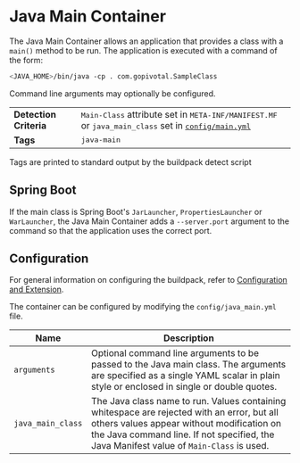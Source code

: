 # Java Main Container
The Java Main Container allows an application that provides a class with a `main()` method to be run.  The application is executed with a command of the form:

```bash
<JAVA_HOME>/bin/java -cp . com.gopivotal.SampleClass
```

Command line arguments may optionally be configured.

<table>
  <tr>
    <td><strong>Detection Criteria</strong></td><td><tt>Main-Class</tt> attribute set in <tt>META-INF/MANIFEST.MF</tt> or <tt>java_main_class</tt> set in <a href="../config/main.yml"><tt>config/main.yml<tt></a></td>
  </tr>
  <tr>
    <td><strong>Tags</strong></td>
    <td><tt>java-main</tt></td>
  </tr>
</table>
Tags are printed to standard output by the buildpack detect script

## Spring Boot

If the main class is Spring Boot's `JarLauncher`, `PropertiesLauncher` or `WarLauncher`, the Java Main Container adds a `--server.port` argument to the command so that the application uses the correct port.
## Configuration
For general information on configuring the buildpack, refer to [Configuration and Extension][].

The container can be configured by modifying the `config/java_main.yml` file.

| Name | Description
| ---- | -----------
| `arguments` | Optional command line arguments to be passed to the Java main class. The arguments are specified as a single YAML scalar in plain style or enclosed in single or double quotes.
| `java_main_class` | The Java class name to run. Values containing whitespace are rejected with an error, but all others values appear without modification on the Java command line.  If not specified, the Java Manifest value of `Main-Class` is used.

[Configuration and Extension]: ../README.md#Configuration-and-Extension

